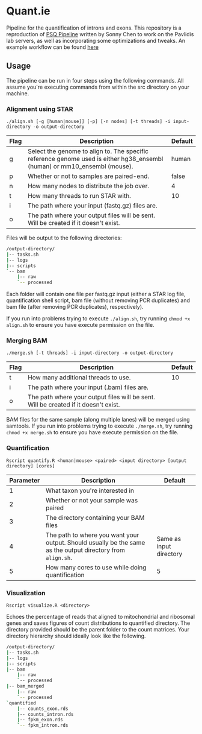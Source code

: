 # Quant.ie
Pipeline for the quantification of introns and exons. This repository is a reproduction of [PSQ Pipeline](https://github.com/sonnyc247/PSQ_Pipeline/) written by Sonny Chen to work on the Pavlidis lab servers, as well as incorporating some optimizations and tweaks. An example workflow can be found [here](docs/usage.md)

## Usage
The pipeline can be run in four steps using the following commands. All assume you're executing commands from within the src directory on your machine.

### Alignment using STAR
`./align.sh [-g [human|mouse]] [-p] [-n nodes] [-t threads] -i input-directory -o output-directory`

| Flag | Description | Default |
| ---- | ----------- | ------- |
| g | Select the genome to align to. The specific reference genome used is either hg38_ensembl (human) or mm10_ensembl (mouse). | human |
| p | Whether or not to samples are paired-end. | false |
| n | How many nodes to distribute the job over. | 4 |
| t | How many threads to run STAR with. | 10 |
| i | The path where your input (fastq.gz) files are. | |
| o | The path where your output files will be sent. Will be created if it doesn't exist. | |

Files will be output to the following directories:

```bash
/output-directory/
|-- tasks.sh
|-- logs
|-- scripts
`-- bam
    |-- raw
    `-- processed
```

Each folder will contain one file per fastq.gz input (either a STAR log file, quantification shell script, bam file (without removing PCR duplicates) and bam file (after removing PCR duplicates), respectively).

If you run into problems trying to execute `./align.sh`, try running `chmod +x align.sh` to ensure you have execute permission on the file.

### Merging BAM
`./merge.sh [-t threads] -i input-directory -o output-directory`

| Flag | Description | Default |
| ---- | ----------- | ------- |
| t | How many additional threads to use. | 10 |
| i | The path where your input (.bam) files are. | |
| o | The path where your output files will be sent. Will be created if it doesn't exist. | |

BAM files for the same sample (along multiple lanes) will be merged using samtools. If you run into problems trying to execute `./merge.sh`, try running `chmod +x merge.sh` to ensure you have execute permission on the file.

### Quantification
`Rscript quantify.R <human|mouse> <paired> <input directory> [output directory] [cores]`

| Parameter | Description | Default |
| --------- | ----------- | ------- |
| 1 | What taxon you're interested in | |
| 2 | Whether or not your sample was paired | |
| 3 | The directory containing your BAM files | |
| 4 | The path to where you want your output. Should usually be the same as the output directory from `align.sh`. | Same as input directory |
| 5 | How many cores to use while doing quantification | 5 |

### Visualization
`Rscript visualize.R <directory>`

Echoes the percentage of reads that aligned to mitochondrial and ribosomal genes and saves figures of count distributions to quantified directory. The directory provided should be the parent folder to the count matrices. Your directory hierarchy should ideally look like the following.

```bash
/output-directory/
|-- tasks.sh
|-- logs
|-- scripts
|-- bam
    |-- raw
    `-- processed
|-- bam_merged
    |-- raw
    `-- processed
`quantified
    |-- counts_exon.rds
    |-- counts_intron.rds
    |-- fpkm_exon.rds
    `-- fpkm_intron.rds
```